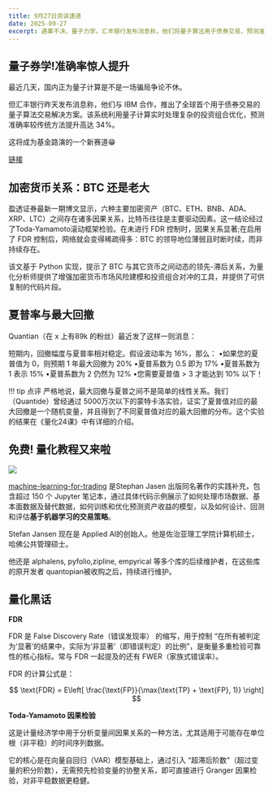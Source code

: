 ```yaml
---
title: 9月27日资读速递
date: 2025-09-27
excerpt: 遇事不决，量子力学。汇丰银行发布消息称，他们将量子算法用于债券交易，预测准确率较传统方法提升高达 34%，量子『券』学推进到新高度。文中还梳理BTC对主流币的阶段性“领涨-失灵”因果、夏普与最大回撤的关系，并附150+可复现实战教程，强调实证与风控，比热闹更重视可用。
---
```


## 量子券学!准确率惊人提升

最近几天，国内正为量子计算是不是一场骗局争论不休。

但汇丰银行昨天发布消息称，他们与 IBM 合作，推出了全球首个用于债券交易的量子算法交易解决方案。该系统利用量子计算实时处理复杂的投资组合优化，预测准确率较传统方法提升高达 34%。

这将成为基金路演的一个新赛道😁

[链接](https://www.hsbc.com/news-and-views/news/media-releases/2025/hsbc-demonstrates-worlds-first-known-quantum-enabled-algorithmic-trading-with-ibm)

## 加密货币关系：BTC 还是老大


盈透证券最新一期博文显示，六种主要加密资产（BTC、ETH、BNB、ADA、XRP、LTC）之间存在诸多因果关系，比特币往往是主要驱动因素。这一结论经过了Toda-Yamamoto滚动框架检验。在未进行 FDR 控制时，因果关系显著;在启用了 FDR 控制后，网络就会变得稀疏得多：BTC 的领导地位薄弱且时断时续，而非持续存在。

该文基于 Python 实现，提示了 BTC 与其它货币之间动态的领先-滞后关系，为量化分析师提供了增强加密货币市场风险建模和投资组合对冲的工具，并提供了可供复制的代码片段。

## 夏普率与最大回撤

Quantian（在 x 上有89k 的粉丝）最近发了这样一则消息：

短期内，回撤幅度与夏普率相对稳定。假设波动率为 16%，那么：
•如果您的夏普值为 0，则预期 1 年最大回撤为 20%
•夏普系数为 0.5 即为 17%
•夏普系数为 1 表示 15%
•夏普系数为 2 仍然为 12%
•您需要夏普值 > 3 才能达到 10% 以下！

!!! tip 点评
    严格地说，最大回撤与夏普之间不是简单的线性关系。我们（Quantide）曾经通过 5000万次以下的蒙特卡洛实验，证实了夏普值对应的最大回撤是一个随机变量，并且得到了不同夏普值对应的最大回撤的分布。这个实验的结果在《量化24课》中有详细的介绍。

## 免费! 量化教程又来啦

![](https://avatars.githubusercontent.com/u/4275885?v=4)

[machine-learning-for-trading](https://github.com/stefan-jansen/machine-learning-for-trading) 是Stephan Jasen 出版同名著作的实践补充，包含超过 150 个 Jupyter 笔记本，通过具体代码示例展示了如何处理市场数据、基本面数据及替代数据，如何训练和优化预测资产收益的模型，以及如何设计、回测和评估**基于机器学习的交易策略**。

Stefan Jansen 现在是 Applied AI的创始人。他是佐治亚理工学院计算机硕士，哈佛公共管理硕士。

他还是 alphalens, pyfolio,zipline, empyrical 等多个库的后续维护者，在这些库的原开发者 quantopian被收购之后，持续进行维护。

## 量化黑话

**FDR**

FDR 是 False Discovery Rate（错误发现率） 的缩写，用于控制 “在所有被判定为‘显著’的结果中，实际为‘非显著’（即错误判定）的比例”，是衡量多重检验可靠性的核心指标。常与 FDR 一起提及的还有 FWER（家族式错误率）。

FDR 的计算公式是：

$$
\text{FDR} = E\left[ \frac{\text{FP}}{\max(\text{TP} + \text{FP}, 1)} \right]
$$


**Toda-Yamamoto 因果检验**

这是计量经济学中用于分析变量间因果关系的一种方法，尤其适用于可能存在单位根（非平稳）的时间序列数据。

它的核心是在向量自回归（VAR）模型基础上，通过引入 “超滞后阶数”（超过变量的积分阶数），无需预先检验变量的协整关系，即可直接进行 Granger 因果检验，对非平稳数据更稳健。


